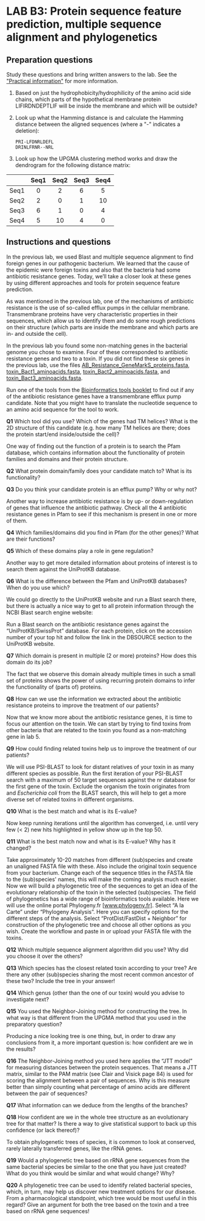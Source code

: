 # LAB B3: Protein sequence feature prediction, multiple sequence alignment and phylogenetics

## Preparation questions

Study these questions and bring written answers to the lab. See the ["Practical information"](../readme.md) for more information.

1. Based on just the hydrophobicity/hydrophilicity of the amino acid side chains, which parts of the hypothetical membrane protein LIFIRDNDEPTLIF will be inside the membrane and which will be outside?
1. Look up what the Hamming distance is and calculate the Hamming distance between the aligned sequences (where a "-" indicates a deletion):  
  
   ```verbatim
   PRI-LFDNRLDEFL  
   DRINLFRNR--NRL
   ```

1. Look up how the UPGMA clustering method works and draw the dendrogram for the following distance matrix:

|    | Seq1 | Seq2 | Seq3 | Seq4|
|----|:---:|:---:|:---:|:---:|
Seq1 | 0 | 2 | 6 | 5 |
Seq2 | 2 | 0 | 1 | 10 |
Seq3 | 6 | 1 | 0 | 4 |
Seq4 | 5 | 10 | 4 | 0 |

## Instructions and questions

In the previous lab, we used Blast and multiple sequence alignment to find foreign genes in our pathogenic bacterium. We learned that the cause of the epidemic were foreign toxins and also that the bacteria had some antibiotic resistance genes. Today, we’ll take a closer look at these genes by using different approaches and tools for protein sequence feature prediction.

As was mentioned in the previous lab, one of the mechanisms of antibiotic resistance is the use of so-called efflux pumps in the cellular membrane. Transmembrane proteins have very characteristic properties in their sequences, which allow us to identify them and do some rough predictions on their structure (which parts are inside the membrane and which parts are in- and outside the cell). 

In the previous lab you found some non-matching genes in the bacterial genome you chose to examine. Four of these corresponded to antibiotic resistance genes and two to a toxin. If you did not find these six genes in the previous lab, use the files [AB_Resistance_GeneMarkS_proteins.fasta](AB_Resistance_GeneMarkS_proteins.fasta), [toxin_Bact1_aminoacids.fasta](toxin_Bact1_aminoacids.fasta), [toxin_Bact2_aminoacids.fasta](toxin_Bact2_aminoacids.fasta), and [toxin_Bact3_aminoacids.fasta](toxin_Bact3_aminoacids.fasta).

Run one of the tools from the [Bioinformatics tools booklet](../biotoolsbooklet.md) to find out if any of the antibiotic resistance genes have a transmembrane efflux pump candidate. Note that you might have to translate the nucleotide sequence to an amino acid sequence for the tool to work.

**Q1** Which tool did you use? Which of the genes had TM helices? What is the 2D structure of this candidate (e.g. how many TM helices are there; does the protein start/end inside/outside the cell)?

One way of finding out the function of a protein is to search the Pfam database, which contains information about the functionality of protein families and domains and their protein structure.

**Q2** What protein domain/family does your candidate match to? What is its functionality? 

**Q3** Do you think your candidate protein is an efflux pump? Why or why not?

Another way to increase antibiotic resistance is by up- or down-regulation of genes that influence the antibiotic pathway. Check all the 4 antibiotic resistance genes in Pfam to see if this mechanism is present in one or more of them.

**Q4** Which families/domains did you find in Pfam (for the other genes)? What are their functions?

**Q5** Which of these domains play a role in gene regulation?

Another way to get more detailed information about proteins of interest is to search them against the UniProtKB database.

**Q6** What is the difference between the Pfam and UniProtKB databases? When do you use which?

We could go directly to the UniProtKB website and run a Blast search there, but there is actually a nice way to get to all protein information through the NCBI Blast search engine website:

Run a Blast search on the antibiotic resistance genes against the “UniProtKB/SwissProt” database. For each protein, click on the accession number of your top hit and follow the link in the DBSOURCE section to the UniProtKB website.

**Q7** Which domain is present in multiple (2 or more) proteins? How does this domain do its job?

The fact that we observe this domain already multiple times in such a small set of proteins shows the power of using recurring protein domains to infer the functionality of (parts of) proteins.

**Q8** How can we use the information we extracted about the antibiotic resistance proteins to improve the treatment of our patients?

Now that we know more about the antibiotic resistance genes, it is time to focus our attention on the toxin. We can start by trying to find toxins from other bacteria that are related to the toxin you found as a non-matching gene in lab 5.

**Q9** How could finding related toxins help us to improve the treatment of our patients?

We will use PSI-BLAST to look for distant relatives of your toxin in as many different species as possible. Run the first iteration of your PSI-BLAST search with a maximum of 50 target sequences against the nr database for the first gene of the toxin. Exclude the organism the toxin originates from and *Escherichia coli* from the BLAST search, this will help to get a more diverse set of related toxins in different organisms.

**Q10** What is the best match and what is its E-value?

Now keep running iterations until the algorithm has converged, i.e. until very few (< 2) new hits highlighted in yellow show up in the top 50.

**Q11** What is the best match now and what is its E-value? Why has it changed?

Take approximately 10-20 matches from different (sub)species and create an unaligned FASTA file with these. Also include the original toxin sequence from your bacterium. Change each of the sequence titles in the FASTA file to the (sub)species' names, this will make the coming analysis much easier. Now we will build a phylogenetic tree of the sequences to get an idea of the evolutionary relationship of the toxin in the selected (sub)species. The field of phylogenetics has a wide range of bioinformatics tools available. Here we will use the online portal Phylogeny.fr [www.phylogeny.fr]. Select “A la Carte” under “Phylogeny Analysis”. Here you can specify options for the different steps of the analysis. Select “ProtDist/FastDist + Neighbor” for construction of the phylogenetic tree and choose all other options as you wish. Create the workflow and paste in or upload your FASTA file with the toxins.
 
**Q12** Which multiple sequence alignment algorithm did you use? Why did you choose it over the others?
 
**Q13** Which species has the closest related toxin according to your tree? Are there any other (sub)species sharing the most recent common ancestor of these two? Include the tree in your answer!
 
**Q14** Which genus (other than the one of our toxin) would you advise to investigate next?

**Q15** You used the Neighbor-Joining method for constructing the tree. In what way is that different from the UPGMA method that you used in the preparatory question?
 
Producing a nice looking tree is one thing, but, in order to draw any conclusions from it, a more important question is: how confident are we in the results?

**Q16** The Neighbor-Joining method you used here applies the “JTT model” for measuring distances between the protein sequences. That means a JTT matrix, similar to the PAM matrix (see Clair and Visick page 84) is used for scoring the alignment between a pair of sequences. Why is this measure better than simply counting what percentage of amino acids are different between the pair of sequences?

**Q17** What information can we deduce from the lengths of the branches?

**Q18** How confident are we in the whole tree structure as an evolutionary tree for that matter? Is there a way to give statistical support to back up this confidence (or lack thereof)?

To obtain phylogenetic trees of species, it is common to look at conserved, rarely laterally transferred genes, like the rRNA genes.

**Q19** Would a phylogenetic tree based on rRNA gene sequences from the same bacterial species be similar to the one that you have just created? What do you think would be similar and what would change? Why?

**Q20** A phylogenetic tree can be used to identify related bacterial species, which, in turn, may help us discover new treatment options for our disease. From a pharmacological standpoint, which tree would be most useful in this regard? Give an argument for both the tree based on the toxin and a tree based on rRNA gene sequences!
